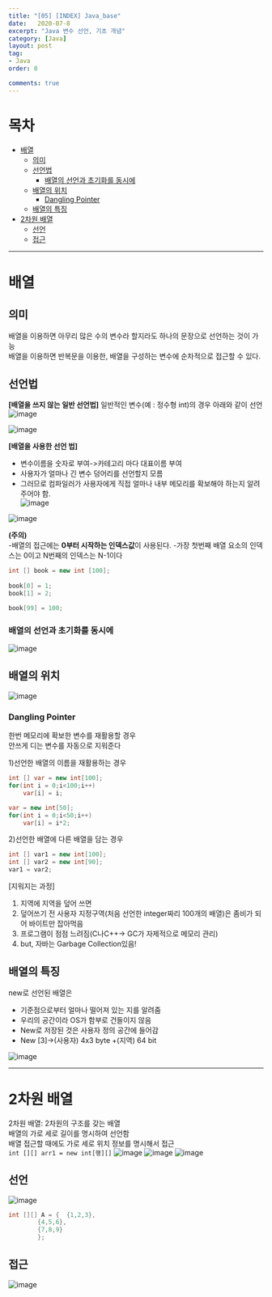 ```yaml
---
title: "[05] [INDEX] Java_base"
date:   2020-07-8
excerpt: "Java 변수 선언, 기초 개념"
category: [Java]
layout: post
tag:
- Java
order: 0

comments: true
---
```


# 목차

- [배열](#배열)
  * [의미](#의미)
  * [선언법](#선언법)
    + [배열의 선언과 초기화를 동시에](#배열의-선언과-초기화를-동시에)
  * [배열의 위치](#배열의-위치)
    + [Dangling Pointer](#dangling-pointer)
  * [배열의 특징](#배열의-특징)
- [2차원 배열](#2차원-배열)
  * [선언](#선언)
  * [접근](#접근)




---

# 배열

## 의미
배열을 이용하면 아무리 많은 수의 변수라 할지라도 하나의 문장으로 선언하는 것이 가능  
배열을 이용하면 반복문을 이용한, 배열을 구성하는 변수에 순차적으로 접근할 수 있다.

## 선언법
**[배열을 쓰지 않는 일반 선언법]** 
일반적인 변수(예 : 정수형 int)의 경우 아래와 같이 선언
![image](https://user-images.githubusercontent.com/76824611/114302504-5305de00-9b04-11eb-9c9f-62d576bfb188.png)

![image](https://user-images.githubusercontent.com/76824611/114302691-0ec70d80-9b05-11eb-960b-8c7714b52f0a.png)


**[배열을 사용한 선언 법]**
- 변수이름을 숫자로 부여->카테고리 마다 대표이름 부여  
- 사용자가 얼마나 긴 변수 덩어리를 선언할지 모름  
- 그러므로 컴파일러가 사용자에게 직접 얼마나 내부 메모리를 확보해야 하는지 알려주어야 함.   
![image](https://user-images.githubusercontent.com/76824611/114302543-80eb2280-9b04-11eb-958a-2a36af15debd.png)

![image](https://user-images.githubusercontent.com/76824611/114302693-11c1fe00-9b05-11eb-91bb-3a268d48c51d.png)

**(주의)**   
-배열의 접근에는 **0부터 시작하는 인덱스값**이 사용된다. 
-가장 첫번째 배열 요소의 인덱스는 0이고 N번째의 인덱스는 N-1이다

```java
int [] book = new int [100];
  
book[0] = 1;
book[1] = 2;

book[99] = 100;
```

### 배열의 선언과 초기화를 동시에

![image](https://user-images.githubusercontent.com/76824611/114307088-0d9fdb80-9b19-11eb-8a72-911b74264d4a.png)


## 배열의 위치

![image](https://user-images.githubusercontent.com/76824611/114302963-7fbaf500-9b06-11eb-8dc3-90409e2d06ee.png)

   

### Dangling Pointer
한번 메모리에 확보한 변수를 재활용할 경우  
안쓰게 디는 변수를 자동으로 지워준다  

1)선언한 배열의 이름을 재활용하는 경우
```java
int [] var = new int[100];
for(int i = 0;i<100;i++)
	var[i] = i;

var = new int[50];
for(int i = 0;i<50;i++)
	var[i] = i*2;
```

2)선언한 배열에 다른 배열을 담는 경우
```java
int [] var1 = new int[100];
int [] var2 = new int[90];
var1 = var2;
```

[지워지는 과정]
1. 지역에 지역을 덮어 쓰면  
2. 덮어쓰기 전 사용자 지정구역(처음 선언한 integer짜리 100개의 배열)은 좀비가 되어 바이트만 잡아먹음  
3. 프로그램이 점점 느려짐(C나C++-> GC가 자제적으로 메모리 관리)   
4. but, 자바는 Garbage Collection있음!  

## 배열의 특징
new로 선언된 배열은
* 기준점으로부터 얼마나 떨어져 있는 지를 알려줌  
* 우리의 공간이라 OS가 함부로 건들이지 않음
* New로 저장된 것은 사용자 정의 공간에 들어감
* New [3]->(사용자) 4x3 byte +(지역) 64 bit
   
 ![image](https://user-images.githubusercontent.com/76824611/114306775-e4328000-9b17-11eb-85a0-6d2893cb14c1.png)





 ---
 

# 2차원 배열
2차원 배열: 2차원의 구조를 갖는 배열  
배열의 가로 세로 길이를 명시하여 선언함  
배열 접근할 때에도 가로 세로 위치 정보를 명시해서 접근  
```int [][] arr1 = new int[행][]```
![image](https://user-images.githubusercontent.com/76824611/114345495-ceb36980-9b9c-11eb-9175-0da44217e3b0.png)
![image](https://user-images.githubusercontent.com/76824611/114345592-f9052700-9b9c-11eb-9d5c-cdeead280bc2.png)
![image](https://user-images.githubusercontent.com/76824611/114404841-0c39e600-9be1-11eb-97cc-87ea57701b12.png)


 

## 선언
   
![image](https://user-images.githubusercontent.com/76824611/114405725-ea8d2e80-9be1-11eb-8e1e-bee228140a8f.png)

```java
int [][] A = {  {1,2,3},
		{4,5,6},
		{7,8,9}
		};
```
## 접근

![image](https://user-images.githubusercontent.com/76824611/114405743-eeb94c00-9be1-11eb-84fa-026fb4ddb584.png)

   

